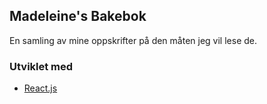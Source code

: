 ## Madeleine's Bakebok

En samling av mine oppskrifter på den måten jeg vil lese de.

### Utviklet med

- [React.js](https://reactjs.org/)

